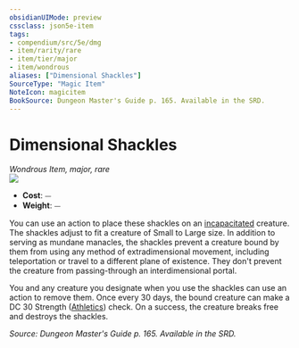 ```yaml
---
obsidianUIMode: preview
cssclass: json5e-item
tags:
- compendium/src/5e/dmg
- item/rarity/rare
- item/tier/major
- item/wondrous
aliases: ["Dimensional Shackles"]
SourceType: "Magic Item"
NoteIcon: magicitem
BookSource: Dungeon Master's Guide p. 165. Available in the SRD.
---
```

# Dimensional Shackles
*Wondrous Item, major, rare*  
![](/2-Mechanics/CLI/items/img/dimensional-shackles.webp#right)  

- **Cost**: ⏤
- **Weight**: ⏤

You can use an action to place these shackles on an [incapacitated](/2-Mechanics/CLI/rules/conditions.md#incapacitated) creature. The shackles adjust to fit a creature of Small to Large size. In addition to serving as mundane manacles, the shackles prevent a creature bound by them from using any method of extradimensional movement, including teleportation or travel to a different plane of existence. They don't prevent the creature from passing-through an interdimensional portal.

You and any creature you designate when you use the shackles can use an action to remove them. Once every 30 days, the bound creature can make a DC 30 Strength ([Athletics](/2-Mechanics/CLI/rules/skills.md#Athletics)) check. On a success, the creature breaks free and destroys the shackles.

*Source: Dungeon Master's Guide p. 165. Available in the SRD.*